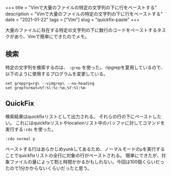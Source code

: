 +++
title = "Vimで大量のファイルの特定の文字列の下に行をペーストする"
description = "Vimで大量のファイルの特定の文字列の下に行をペーストする"
date = "2021-01-22"
tags = ["Vim"]
slug = "quickfix-paste"
+++


大量のファイルに存在する特定の文字列の下に数行のコードをペーストするタスクがあり、Vimで簡単にできたのでメモ。

## 検索

特定の文字列を検索するのは、 `:grep` を使った。
ripgrepを愛用しているので、以下のように使用するプログラムを変更している。

```vim
set grepprg=rg\ --vimgrep\ --no-heading
set grepformat=%f:%l:%c:%m,%f:%l:%m
```

## QuickFix

検索結果はquickfixリストとして出力される。
それらの行の下にペーストしたい。
これにはquickfixリストやlocationリスト中のバッファに対してコマンドを実行する`:cdo`
を使った。

```
:cdo normal p
```

ペーストする行はあらかじめyunkしてあるため、ノーマルモードの`p`を実行することでquickfixリストの全行に対象の行がペーストされる。
簡単にできたが、対象ファイルの量によって割と時間かかるかもしれない。今回は100個くらいだったので1分かからないくらいだったと思う。
